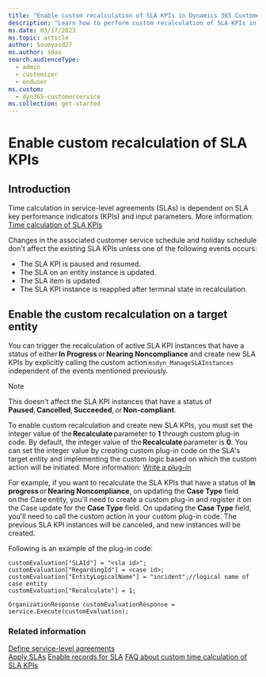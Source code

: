 ```yaml
---
title: "Enable custom recalculation of SLA KPIs in Dynamics 365 Customer Service | MicrosoftDocs"
description: "Learn how to perform custom recalculation of SLA KPIs in Dynamics 365 Customer Service."
ms.date: 03/17/2023
ms.topic: article
author: Soumyasd27
ms.author: sdas
search.audienceType: 
  - admin
  - customizer
  - enduser
ms.custom: 
  - dyn365-customerservice
ms.collection: get-started
---
```


# Enable custom recalculation of SLA KPIs

## Introduction

Time calculation in service-level agreements (SLAs) is dependent on SLA key performance indicators (KPIs) and input parameters. More information: [Time calculation of SLA KPIs](enable-sla-custom-time-calculation.md)

Changes in the associated customer service schedule and holiday schedule don't affect the existing SLA KPIs unless one of the following events occurs:  

- The SLA KPI is paused and resumed.
- The SLA on an entity instance is updated.
- The SLA item is updated.
- The SLA KPI instance is reapplied after terminal state in recalculation.  

## Enable the custom recalculation on a target entity

You can trigger the recalculation of active SLA KPI instances that have a status of either **In Progress** or **Nearing Noncompliance** and create new SLA KPIs by explicitly calling the custom action `msdyn_ManageSLAInstances` independent of the events mentioned previously.

> [!NOTE]
> This doesn't affect the SLA KPI instances that have a status of **Paused**, **Cancelled**, **Succeeded**, or **Non-compliant**.

To enable custom recalculation and create new SLA KPIs, you must set the integer value of the **Recalculate** parameter to **1** through custom plug-in code. By default, the integer value of the **Recalculate** parameter is **0**. You can set the integer value by creating custom plug-in code on the SLA's target entity and implementing the custom logic based on which the custom action will be initiated. More information: [Write a plug-in](/powerapps/developer/data-platform/write-plug-in)

For example, if you want to recalculate the SLA KPIs that have a status of **In progress** or **Nearing Noncompliance**, on updating the **Case Type** field on the Case entity, you'll need to create a custom plug-in and register it on the Case update for the **Case Type** field. On updating the **Case Type** field, you'll need to call the custom action in your custom plug-in code. The previous SLA KPI instances will be canceled, and new instances will be created.

Following is an example of the plug-in code:

``` OrganizationRequest customEvaluation = new OrganizationRequest("msdyn_ManageSLAInstances");
customEvaluation["SLAId"] = "<sla id>";
customEvaluation["RegardingId"] = <case id>;
customEvaluation["EntityLogicalName"] = "incident";//logical name of case entity
customEvaluation["Recalculate"] = 1;

OrganizationResponse customEvaluationResponse = service.Execute(customEvaluation);

```
### Related information

[Define service-level agreements](define-service-level-agreements.md)  
[Apply SLAs](apply-slas.md#apply-slas)
[Enable records for SLA](enable-entities-service-level-agreements.md)
[FAQ about custom time calculation of SLA KPIs](faqs-custom-time-sla-kpis.md#) 
